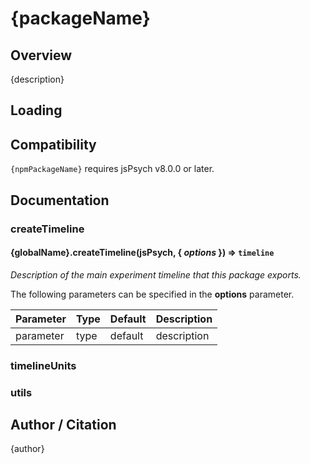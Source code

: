 # {packageName}

## Overview

{description}

## Loading

## Compatibility

`{npmPackageName}` requires jsPsych v8.0.0 or later.

## Documentation

### createTimeline

#### {globalName}.createTimeline(jsPsych, { *options* }) ⇒ <code>timeline</code>
_Description of the main experiment timeline that this package exports._

The following parameters can be specified in the **options** parameter.

| Parameter | Type | Default | Description |
|-----------|------|---------|-------------|
| parameter | type | default | description |


### timelineUnits


### utils

## Author / Citation

{author}